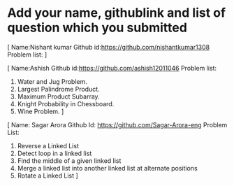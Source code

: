 # Add your name, githublink and list of question which you submitted

[
 Name:Nishant kumar
 Github id:https://github.com/nishantkumar1308
 Problem list:
]

[
 Name:Ashish
 Github id:https://github.com/ashish12011046
 Problem list: 

1. Water and Jug Problem.
2. Largest Palindrome Product.
3. Maximum Product Subarray.
4. Knight Probability in Chessboard.
5. Wine Problem.
]

[
Name: Sagar Arora
Github Id: https://github.com/Sagar-Arora-eng
Problem List:

1.  Reverse a Linked List
2.  Detect loop in a linked list
3.  Find the middle of a given linked list
4.  Merge a linked list into another linked list at alternate positions
5.  Rotate a Linked List
    ]
